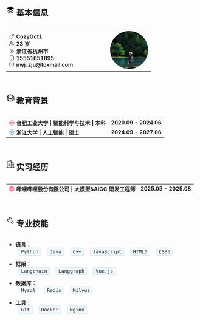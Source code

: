 <div style="display: flex; align-items: center; gap: 5px;">
  <img src="images/jibenxinxi.png" style="height: 1.5em; width: 1.5em; object-fit: contain;">
  <h2>基本信息</h2>
</div>

<table width="100%">
  <tr>
    <td width="70%">
      <div style="display: flex; align-items: center; gap: 5px;">
        <img src="images/nan.png" style="height: 1em; width: 1em; object-fit: contain;">
        <strong>CozyOct1</strong>
      </div>
      <div style="display: flex; align-items: center; gap: 5px;">
        <img src="images/renwu-tuandui.png" style="height: 1em; width: 1em; object-fit: contain;">
        <strong>23 岁</strong>
      </div>
      <div style="display: flex; align-items: center; gap: 5px;">
        <img src="images/dizhi.png" style="height: 1em; width: 1em; object-fit: contain;">
        <strong>浙江省杭州市</strong>
      </div>
      <div style="display: flex; align-items: center; gap: 5px;">
        <img src="images/shouji.png" style="height: 1em; width: 1em; object-fit: contain;">
        <strong>15551651895</strong>
      </div>
      <div style="display: flex; align-items: center; gap: 5px;">
        <img src="images/youxiang.png" style="height: 1em; width: 1em; object-fit: contain;">
        <strong>nwj_zju@foxmail.com</strong>
      </div>
    </td>
    <td width="30%" align="right">
      <!-- 证件照位置 -->
      <img src="images/cozy.png" style="width: 100px; height: 100px; border-radius: 50%;">
    </td>
  </tr>
</table>

<br>

<div style="display: flex; align-items: center; gap: 5px;">
  <img src="images/jiaoyubeijing.png" style="height: 1.5em; width: 1.5em; object-fit: contain;">
  <h2>教育背景</h2>
</div>

<table width="100%">
  <tr>
    <td>
      <div style="display: flex; align-items: center; gap: 5px;">
        <img src="images/hfut.png" style="height: 1em; width: 1em; object-fit: contain;">
        <strong>合肥工业大学 | 智能科学与技术 | 本科</strong>
      </div>
    </td>
    <td align="right"><strong>2020.09 - 2024.06</strong></td>
  </tr>
  <tr>
    <td>
      <div style="display: flex; align-items: center; gap: 5px;">
        <img src="images/zju.png" style="height: 1em; width: 1em; object-fit: contain;">
        <strong>浙江大学 | 人工智能 | 硕士</strong>
      </div>
    </td>
    <td align="right"><strong>2024.09 - 2027.06</strong></td>
  </tr>
</table>

<br>

<div style="display: flex; align-items: center; gap: 5px;">
  <img src="images/shixijingli.png" style="height: 1.5em; width: 1.5em; object-fit: contain;">
  <h2>实习经历</h2>
</div>

<table width="100%">
  <tr>
    <td>
      <div style="display: flex; align-items: center; gap: 5px;">
        <img src="images/bili.png" style="height: 1em; width: 1em; object-fit: contain;">
        <strong>哔哩哔哩股份有限公司 | 大模型&AIGC 研发工程师</strong>
      </div>
    </td>
    <td align="right"><strong>2025.05 - 2025.08</strong></td>
  </tr>
</table>

<br>

<div style="display: flex; align-items: center; gap: 5px;">
  <img src="images/zhuanyejineng.png" style="height: 1.5em; width: 1.5em; object-fit: contain;">
  <h2>专业技能</h2>
</div>

- **语言：**  
  <span style="background: #f0f8ff; border: 1px solid #d0e0f0; border-radius: 3px; padding: 2px 6px; font-family: monospace; font-size: 0.9em; margin: 0 8px;">Python</span><span style="background: #f0f8ff; border: 1px solid #d0e0f0; border-radius: 3px; padding: 2px 6px; font-family: monospace; font-size: 0.9em; margin: 0 8px;">Java</span><span style="background: #f0f8ff; border: 1px solid #d0e0f0; border-radius: 3px; padding: 2px 6px; font-family: monospace; font-size: 0.9em; margin: 0 8px;">C++</span><span style="background: #f0f8ff; border: 1px solid #d0e0f0; border-radius: 3px; padding: 2px 6px; font-family: monospace; font-size: 0.9em; margin: 0 8px;">JavaScript</span><span style="background: #f0f8ff; border: 1px solid #d0e0f0; border-radius: 3px; padding: 2px 6px; font-family: monospace; font-size: 0.9em; margin: 0 8px;">HTML5</span><span style="background: #f0f8ff; border: 1px solid #d0e0f0; border-radius: 3px; padding: 2px 6px; font-family: monospace; font-size: 0.9em; margin: 0 8px;">CSS3</span>

- **框架：**  
  <span style="background: #f0f8ff; border: 1px solid #d0e0f0; border-radius: 3px; padding: 2px 6px; font-family: monospace; font-size: 0.9em; margin: 0 8px;">Langchain</span><span style="background: #f0f8ff; border: 1px solid #d0e0f0; border-radius: 3px; padding: 2px 6px; font-family: monospace; font-size: 0.9em; margin: 0 8px;">Langgraph</span><span style="background: #f0f8ff; border: 1px solid #d0e0f0; border-radius: 3px; padding: 2px 6px; font-family: monospace; font-size: 0.9em; margin: 0 8px;">Vue.js</span>

- **数据库：**  
  <span style="background: #f0f8ff; border: 1px solid #d0e0f0; border-radius: 3px; padding: 2px 6px; font-family: monospace; font-size: 0.9em; margin: 0 8px;">Mysql</span><span style="background: #f0f8ff; border: 1px solid #d0e0f0; border-radius: 3px; padding: 2px 6px; font-family: monospace; font-size: 0.9em; margin: 0 8px;">Redis</span><span style="background: #f0f8ff; border: 1px solid #d0e0f0; border-radius: 3px; padding: 2px 6px; font-family: monospace; font-size: 0.9em; margin: 0 8px;">Milvus</span>

- **工具：**  
  <span style="background: #f0f8ff; border: 1px solid #d0e0f0; border-radius: 3px; padding: 2px 6px; font-family: monospace; font-size: 0.9em; margin: 0 8px;">Git</span><span style="background: #f0f8ff; border: 1px solid #d0e0f0; border-radius: 3px; padding: 2px 6px; font-family: monospace; font-size: 0.9em; margin: 0 8px;">Docker</span><span style="background: #f0f8ff; border: 1px solid #d0e0f0; border-radius: 3px; padding: 2px 6px; font-family: monospace; font-size: 0.9em; margin: 0 8px;">Nginx</span>
